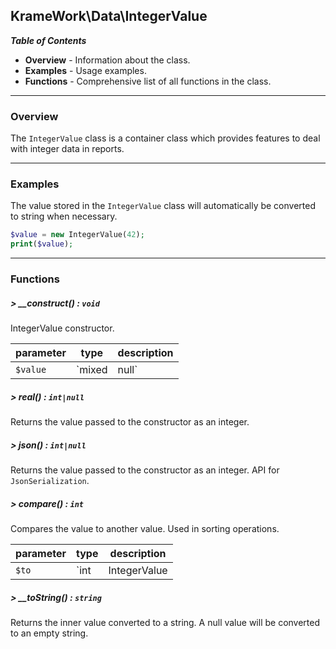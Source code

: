 ## KrameWork\Data\IntegerValue

***Table of Contents***
* **Overview** - Information about the class.
* **Examples** - Usage examples.
* **Functions** - Comprehensive list of all functions in the class.

___
### Overview
The `IntegerValue` class is a container class which provides features to deal with integer data in reports.
___
### Examples
The value stored in the `IntegerValue` class will automatically be converted to string when necessary.
```php
$value = new IntegerValue(42);
print($value);
```
___
### Functions
##### > __construct() : `void`
IntegerValue constructor.

parameter | type | description
--- | --- | ---
`$value` | `mixed|null` | Any value, will be converted to integer.


##### > real() : `int|null`
Returns the value passed to the constructor as an integer.

##### > json() : `int|null`
Returns the value passed to the constructor as an integer.
API for `JsonSerialization`.

##### > compare() : `int`
Compares the value to another value. Used in sorting operations.

parameter | type | description
--- | --- | ---
`$to` | `int|IntegerValue|null` | Another value to compare with.
##### > __toString() : `string`
Returns the inner value converted to a string.
A null value will be converted to an empty string.